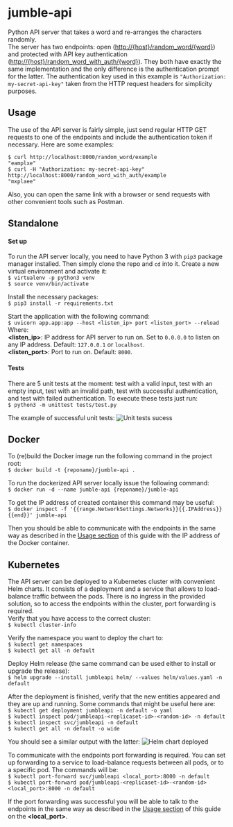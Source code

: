 # jumble-api
Python API server that takes a word and re-arranges the characters randomly.  
The server has two endpoints: open ([http://{host}/random_word/{word}](http://%7Bhost%7D//random_word/%7Bword%7D)) and protected with API key authentication ([http://{host}/random_word_with_auth/{word}](http://%7Bhost%7D/random_word_with_auth/%7Bword%7D)). They both have exactly the same implementation and the only difference is the authentication prompt for the latter.
The authentication key used in this example is `"Authorization: my-secret-api-key"` taken from the HTTP request headers for simplicity purposes.
## Usage
The use of the API server is fairly simple, just send regular HTTP GET requests to one of the endpoints and include the authentication token if necessary. Here are some examples:
```
$ curl http://localhost:8000/random_word/example
"eamplxe"
$ curl -H "Authorization: my-secret-api-key" http://localhost:8000/random_word_with_auth/example
"mxplaee"
```
Also, you can open the same link with a browser or send requests with other convenient tools such as Postman.

## Standalone
#### Set up
To run the API server locally, you need to have Python 3 with `pip3` package manager installed.
Then simply clone the repo and `cd` into it.
Create a new virtual environment and activate it:  
```$ virtualenv -p python3 venv```  
```$ source venv/bin/activate```

Install the necessary packages:  
```$ pip3 install -r requirements.txt```

Start the application with the following command:  
```$ uvicorn app.app:app --host <listen_ip> port <listen_port> --reload```  
Where:  
**<listen_ip>**: IP address for API server to run on. Set to `0.0.0.0` to listen on any IP address. Default: `127.0.0.1` or `localhost`.  
 **<listen_port>**: Port to run on. Default: `8000`.
  
#### Tests
There are 5 unit tests at the moment: test with a valid input, test with an empty input, test with an invalid path, test with successful authentication, and test with failed authentication.
To execute these tests just run:  
```$ python3 -m unittest tests/test.py```

The example of successful unit tests:
![Unit tests sucess](https://drive.google.com/uc?export=download&id=1FsZq_uLboVWcIsF5tLEP4nQiXJ8epzpR)

## Docker
To (re)build the Docker image run the following command in the project root:  
```$ docker build -t {reponame}/jumble-api .```

To run the dockerized API server locally issue the following command:  
```$ docker run -d --name jumble-api {reponame}/jumble-api```

To get the IP address of created container this command may be useful:  
```$ docker inspect -f '{{range.NetworkSettings.Networks}}{{.IPAddress}}{{end}}' jumble-api```

Then you should be able to communicate with the endpoints in the same way as described in the [Usage section](https://github.com/ihor-chaban/jumble-api#usage) of this guide with the IP address of the Docker container.

## Kubernetes
The API server can be deployed to a Kubernetes cluster with convenient Helm charts. It consists of a deployment and a service that allows to load-balance traffic between the pods. There is no ingress in the provided solution, so to access the endpoints within the cluster, port forwarding is required.  
Verify that you have access to the correct cluster:  
```$ kubectl cluster-info```

Verify the namespace you want to deploy the chart to:  
```$ kubectl get namespaces```  
```$ kubectl get all -n default```

Deploy Helm release (the same command can be used either to install or upgrade the release):  
```$ helm upgrade --install jumbleapi helm/ --values helm/values.yaml -n default```

After the deployment is finished, verify that the new entities appeared and they are up and running. Some commands that might be useful here are:  
```$ kubectl get deployment jumbleapi -n default -o yaml```  
```$ kubectl inspect pod/jumbleapi-<replicaset-id>-<random-id> -n default```  
```$ kubectl inspect svc/jumbleapi -n default```  
```$ kubectl get all -n default -o wide```

You should see a similar output with the latter:
![Helm chart deployed](https://drive.google.com/uc?export=download&id=1mNmKwL-kpamFAKVE4_jhL5TyWtmLegLh)

To communicate with the endpoints port forwarding is required.
You can set up forwarding to a service to load-balance requests between all pods, or to a specific pod. The commands will be:  
```$ kubectl port-forward svc/jumbleapi <local_port>:8000 -n default```  
```$ kubectl port-forward pod/jumbleapi-<replicaset-id>-<random-id> <local_port>:8000 -n default```

If the port forwarding was successful you will be able to talk to the endpoints in the same way as described in the [Usage section](https://github.com/ihor-chaban/jumble-api#usage) of this guide on the **<local_port>**.
